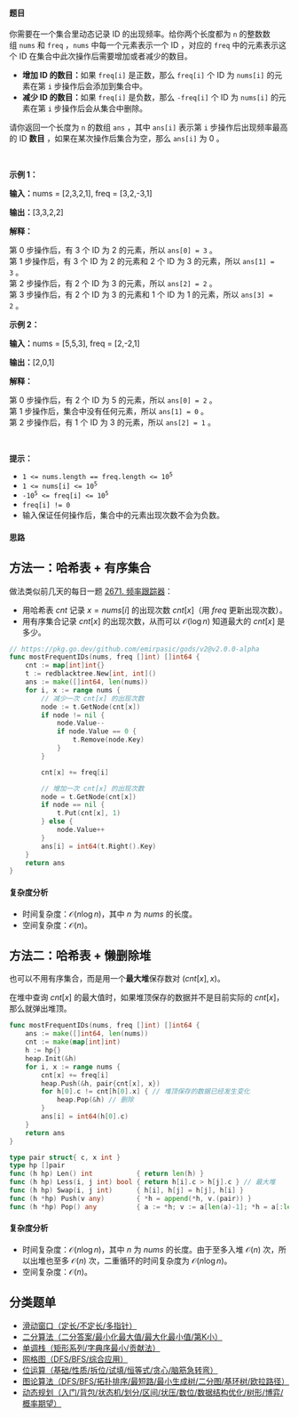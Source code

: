 #### 题目

<p>你需要在一个集合里动态记录 ID 的出现频率。给你两个长度都为 <code>n</code>&nbsp;的整数数组&nbsp;<code>nums</code> 和&nbsp;<code>freq</code>&nbsp;，<code>nums</code>&nbsp;中每一个元素表示一个 ID ，对应的 <code>freq</code>&nbsp;中的元素表示这个 ID 在集合中此次操作后需要增加或者减少的数目。</p>

<ul>
	<li><strong>增加 ID 的数目：</strong>如果&nbsp;<code>freq[i]</code>&nbsp;是正数，那么&nbsp;<code>freq[i]</code>&nbsp;个 ID 为&nbsp;<code>nums[i]</code>&nbsp;的元素在第 <code>i</code>&nbsp;步操作后会添加到集合中。</li>
	<li><strong>减少 ID 的数目：</strong>如果&nbsp;<code>freq[i]</code>&nbsp;是负数，那么&nbsp;<code>-freq[i]</code>&nbsp;个 ID 为&nbsp;<code>nums[i]</code>&nbsp;的元素在第 <code>i</code>&nbsp;步操作后会从集合中删除。</li>
</ul>

<p>请你返回一个长度为 <code>n</code>&nbsp;的数组 <code>ans</code>&nbsp;，其中&nbsp;<code>ans[i]</code>&nbsp;表示第 <code>i</code>&nbsp;步操作后出现频率最高的 ID <strong>数目</strong>&nbsp;，如果在某次操作后集合为空，那么 <code>ans[i]</code>&nbsp;为 0 。</p>

<p>&nbsp;</p>

<p><strong class="example">示例 1：</strong></p>

<div class="example-block">
<p><span class="example-io"><b>输入：</b>nums = [2,3,2,1], freq = [3,2,-3,1]</span></p>

<p><span class="example-io"><b>输出：</b>[3,3,2,2]</span></p>

<p><strong>解释：</strong></p>

<p>第 0 步操作后，有 3 个 ID 为 2 的元素，所以&nbsp;<code>ans[0] = 3</code>&nbsp;。<br />
第 1 步操作后，有 3 个 ID 为 2 的元素和 2 个 ID 为 3 的元素，所以&nbsp;<code>ans[1] = 3</code>&nbsp;。<br />
第 2 步操作后，有 2 个 ID 为 3 的元素，所以&nbsp;<code>ans[2] = 2</code>&nbsp;。<br />
第 3 步操作后，有 2 个 ID 为 3 的元素和 1 个 ID 为 1 的元素，所以&nbsp;<code>ans[3] = 2</code>&nbsp;。</p>
</div>

<p><strong class="example">示例 2：</strong></p>

<div class="example-block">
<p><span class="example-io"><b>输入：</b>nums = [5,5,3], freq = [2,-2,1]</span></p>

<p><span class="example-io"><b>输出：</b>[2,0,1]</span></p>

<p><strong>解释：</strong></p>

<p>第 0 步操作后，有 2 个 ID 为 5 的元素，所以&nbsp;<code>ans[0] = 2</code>&nbsp;。<br />
第 1 步操作后，集合中没有任何元素，所以&nbsp;<code>ans[1] = 0</code>&nbsp;。<br />
第 2 步操作后，有 1 个 ID 为 3 的元素，所以&nbsp;<code>ans[2] = 1</code>&nbsp;。</p>
</div>

<p>&nbsp;</p>

<p><strong>提示：</strong></p>

<ul>
	<li><code>1 &lt;= nums.length == freq.length &lt;= 10<sup>5</sup></code></li>
	<li><code>1 &lt;= nums[i] &lt;= 10<sup>5</sup></code></li>
	<li><code>-10<sup>5</sup> &lt;= freq[i] &lt;= 10<sup>5</sup></code></li>
	<li><code>freq[i] != 0</code></li>
	<li>输入保证任何操作后，集合中的元素出现次数不会为负数。</li>
</ul>

#### 思路

## 方法一：哈希表 + 有序集合

做法类似前几天的每日一题 [2671. 频率跟踪器](https://leetcode.cn/problems/frequency-tracker/)：

- 用哈希表 $\textit{cnt}$ 记录 $x=\textit{nums}[i]$ 的出现次数 $\textit{cnt}[x]$（用 $\textit{freq}$ 更新出现次数）。
- 用有序集合记录 $\textit{cnt}[x]$ 的出现次数，从而可以 $\mathcal{O}(\log n)$ 知道最大的 $\textit{cnt}[x]$ 是多少。


```go [sol-Go]
// https://pkg.go.dev/github.com/emirpasic/gods/v2@v2.0.0-alpha
func mostFrequentIDs(nums, freq []int) []int64 {
	cnt := map[int]int{}
	t := redblacktree.New[int, int]()
	ans := make([]int64, len(nums))
	for i, x := range nums {
		// 减少一次 cnt[x] 的出现次数
		node := t.GetNode(cnt[x])
		if node != nil {
			node.Value--
			if node.Value == 0 {
				t.Remove(node.Key)
			}
		}

		cnt[x] += freq[i]

		// 增加一次 cnt[x] 的出现次数
		node = t.GetNode(cnt[x])
		if node == nil {
			t.Put(cnt[x], 1)
		} else {
			node.Value++
		}
		ans[i] = int64(t.Right().Key)
	}
	return ans
}
```

#### 复杂度分析

- 时间复杂度：$\mathcal{O}(n\log n)$，其中 $n$ 为 $\textit{nums}$ 的长度。
- 空间复杂度：$\mathcal{O}(n)$。

## 方法二：哈希表 + 懒删除堆

也可以不用有序集合，而是用一个**最大堆**保存数对 $(\textit{cnt}[x], x)$。

在堆中查询 $\textit{cnt}[x]$ 的最大值时，如果堆顶保存的数据并不是目前实际的 $\textit{cnt}[x]$，那么就弹出堆顶。

```go [sol-Go]
func mostFrequentIDs(nums, freq []int) []int64 {
	ans := make([]int64, len(nums))
	cnt := make(map[int]int)
	h := hp{}
	heap.Init(&h)
	for i, x := range nums {
		cnt[x] += freq[i]
		heap.Push(&h, pair{cnt[x], x})
		for h[0].c != cnt[h[0].x] { // 堆顶保存的数据已经发生变化
			heap.Pop(&h) // 删除
		}
		ans[i] = int64(h[0].c)
	}
	return ans
}

type pair struct{ c, x int }
type hp []pair
func (h hp) Len() int           { return len(h) }
func (h hp) Less(i, j int) bool { return h[i].c > h[j].c } // 最大堆
func (h hp) Swap(i, j int)      { h[i], h[j] = h[j], h[i] }
func (h *hp) Push(v any)        { *h = append(*h, v.(pair)) }
func (h *hp) Pop() any          { a := *h; v := a[len(a)-1]; *h = a[:len(a)-1]; return v }
```

#### 复杂度分析

- 时间复杂度：$\mathcal{O}(n\log n)$，其中 $n$ 为 $\textit{nums}$ 的长度。由于至多入堆 $\mathcal{O}(n)$ 次，所以出堆也至多 $\mathcal{O}(n)$ 次，二重循环的时间复杂度为 $\mathcal{O}(n\log n)$。
- 空间复杂度：$\mathcal{O}(n)$。

## 分类题单

- [滑动窗口（定长/不定长/多指针）](https://leetcode.cn/circle/discuss/0viNMK/)
- [二分算法（二分答案/最小化最大值/最大化最小值/第K小）](https://leetcode.cn/circle/discuss/SqopEo/)
- [单调栈（矩形系列/字典序最小/贡献法）](https://leetcode.cn/circle/discuss/9oZFK9/)
- [网格图（DFS/BFS/综合应用）](https://leetcode.cn/circle/discuss/YiXPXW/)
- [位运算（基础/性质/拆位/试填/恒等式/贪心/脑筋急转弯）](https://leetcode.cn/circle/discuss/dHn9Vk/)
- [图论算法（DFS/BFS/拓扑排序/最短路/最小生成树/二分图/基环树/欧拉路径）](https://leetcode.cn/circle/discuss/01LUak/)
- [动态规划（入门/背包/状态机/划分/区间/状压/数位/数据结构优化/树形/博弈/概率期望）](https://leetcode.cn/circle/discuss/tXLS3i/)

